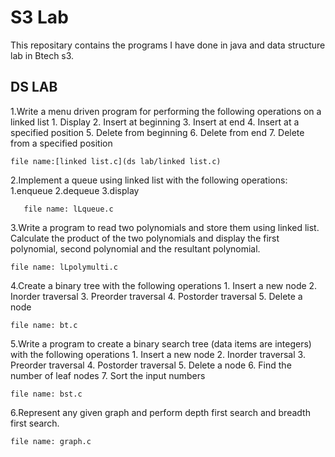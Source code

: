# S3 Lab

This repositary contains the programs I have done in java and data structure lab in Btech s3.

## DS LAB


1.Write a menu driven program for performing the following operations on a linked list
	1. Display
	2. Insert at beginning
	3. Insert at end
	4. Insert at a specified position
	5. Delete from beginning
	6. Delete from end
	7. Delete from a specified position

	file name:[linked list.c](ds lab/linked list.c)


2.Implement a queue using linked list with the following operations: 1.enqueue 2.dequeue 3.display
      
       file name: lLqueue.c

3.Write a program to read two polynomials and store them using linked list. Calculate the product of the two
 polynomials and display the first polynomial, second polynomial and the resultant polynomial.
 

	file name: lLpolymulti.c


4.Create a binary tree with the following operations
	1. Insert a new node
	2. Inorder traversal
	3. Preorder traversal
	4. Postorder traversal
	5. Delete a node	

	file name: bt.c

5.Write a program to create a binary search tree (data items are integers) with the following operations
	1. Insert a new node
	2. Inorder traversal
	3. Preorder traversal
	4. Postorder traversal
	5. Delete a node
	6. Find the number of leaf nodes
	7. Sort the input numbers

	file name: bst.c

6.Represent any given graph and perform depth first search and breadth first search.

	file name: graph.c
